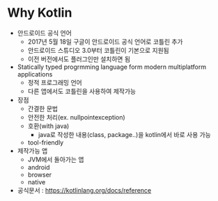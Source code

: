 # Why Kotlin

* 안드로이드 공식 언어
  * 2017년 5월 18일 구글이 안드로이드 공식 언어로 코틀린 추가
  * 안드로이드 스튜디오 3.0부터 코틀린이 기본으로 지원됨
  * 이전 버전에서도 플러그인만 설치하면 됨
* Statically typed progrmming language form modern multiplatform applications
  * 정적 프로그래밍 언어
  * 다른 앱에서도 코틀린을 사용하여 제작가능
* 장점
  * 간결한 문법
  * 안전한 처리(ex. nullpointexception)
  * 호환(with java)
    * java로 작성한 내용(class, package..)을 kotlin에서 바로 사용 가능
  * tool-friendly
* 제작가능 앱
  * JVM에서 돌아가는 앱
  * android
  * browser
  * native
* 공식문서 : https://kotlinlang.org/docs/reference